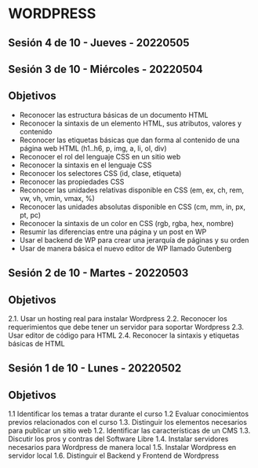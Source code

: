 # WORDPRESS 

## Sesión 4 de 10 - Jueves - 20220505

## Sesión 3 de 10 - Miércoles - 20220504

Objetivos  
-----------
- Reconocer las estructura básicas de un documento HTML 
- Reconocer la sintaxis de un elemento HTML, sus atributos, valores y contenido 
- Reconocer las etiquetas básicas que dan forma al contenido de una página web HTML (h1..h6, p, img, a, li, ol, div)
- Reconocer el rol del lenguaje CSS en un sitio web 
- Reconocer la sintaxis en el lenguaje CSS 
- Reconocer los selectores CSS (id, clase, etiqueta)
- Reconocer las propiedades CSS 
- Reconocer las unidades relativas disponible en CSS (em, ex, ch, rem, vw, vh, vmin, vmax, %)
- Reconocer las unidades absolutas disponible en CSS (cm, mm, in, px, pt, pc)
- Reconocer la sintaxis de un color en CSS (rgb, rgba, hex, nombre)
- Resumir las diferencias entre una página y un post en WP 
- Usar el backend de WP para crear una jerarquía de páginas y su orden 
- Usar de manera básica el nuevo editor de WP llamado Gutenberg 


## Sesión 2 de 10 - Martes - 20220503

Objetivos 
-----------

2.1. Usar un hosting real para instalar Wordpress 
2.2. Reconocer los requerimientos que debe tener un servidor para soportar Wordpress 
2.3. Usar editor de código para HTML 
2.4. Reconocer la sintaxis y etiquetas básicas de HTML 



## Sesión 1 de 10 - Lunes - 20220502 

Objetivos 
-----------

1.1 Identificar los temas a tratar durante el curso
1.2 Evaluar conocimientos previos relacionados con el curso
1.3. Distinguir los elementos necesarios para publicar un sitio web 
1.2. Identificar las características de un CMS 
1.3. Discutir los pros y contras del Software Libre 
1.4. Instalar servidores necesarios para Wordpress de manera local 
1.5. Instalar Wordpress en servidor local 
1.6. Distinguir el Backend y Frontend de Wordpress 